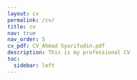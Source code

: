 ```yaml
---
layout: cv
permalink: /cv/
title: cv
nav: true
nav_order: 5
cv_pdf: CV_Ahmad Syarifudin.pdf
description: This is my professional CV
toc:
  sidebar: left
---
```

